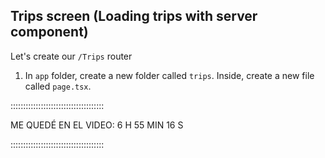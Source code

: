 ## Trips screen (Loading trips with server component)

Let's create our `/Trips` router

1. In `app` folder, create a new folder called `trips`. Inside, create a new file called `page.tsx`.

:::::::::::::::::::::::::::::::::::::

ME QUEDÉ EN EL VIDEO: 6 H 55 MIN 16 S

:::::::::::::::::::::::::::::::::::::
